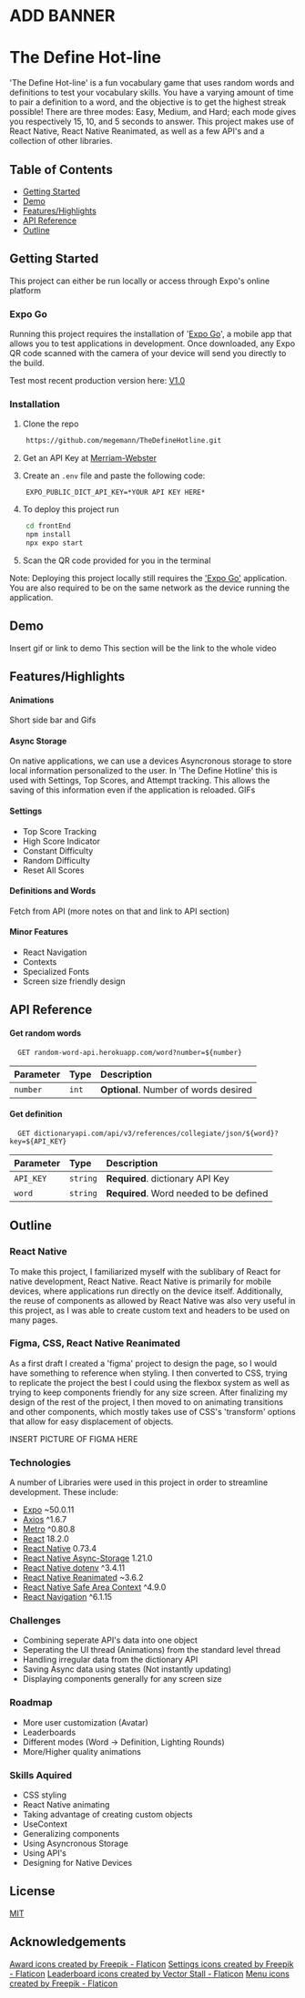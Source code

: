# ADD BANNER
# The Define Hot-line
'The Define Hot-line' is a fun vocabulary game that uses random words and definitions to test your vocabulary skills. You have a varying amount of time to pair a definition to a word, and the objective is to get the highest streak possible! There are three modes: Easy, Medium, and Hard; each mode gives you respectively 15, 10, and 5 seconds to answer. This project makes use of React Native, React Native Reanimated, as well as a few API's and a collection of other libraries.
## Table of Contents
* [Getting Started](##Getting-Started)
* [Demo](##Demo)
* [Features/Highlights](##Features/Highlights)
* [API Reference](##API-Reference)
* [Outline](##Outline)

## Getting Started
This project can either be run locally or access through Expo's online platform
### Expo Go

Running this project requires the installation of '[Expo Go][expoGo]', a mobile app that allows you to test applications in development. Once downloaded, any Expo QR code scanned with the camera of your device will send you directly to the build.

Test most recent production version here:
[V1.0][prodbuild]



### Installation
1. Clone the repo
```bash
    https://github.com/megemann/TheDefineHotline.git
```
2. Get an API Key at [Merriam-Webster][dictionaryAPI]

3. Create an `.env` file and paste the following code:
```.env
    EXPO_PUBLIC_DICT_API_KEY=*YOUR API KEY HERE*
``` 

4. To deploy this project run

```bash
    cd frontEnd
    npm install
    npx expo start
```

5. Scan the QR code provided for you in the terminal

Note: Deploying this project locally still requires the ['Expo Go'][expoGo] application. You are also required to be on the same network as the device running the application.


## Demo

Insert gif or link to demo This section will be the link to the whole video

## Features/Highlights
#### Animations
Short side bar and Gifs
#### Async Storage
On native applications, we can use a devices Asyncronous storage to store local information personalized to the user. In 'The Define Hotline' this is used with Settings, Top Scores, and Attempt tracking. This allows the saving of this information even if the application is reloaded.
GIFs
#### Settings
- Top Score Tracking 
- High Score Indicator
- Constant Difficulty
- Random Difficulty
- Reset All Scores

#### Definitions and Words
Fetch from API (more notes on that and link to API section)

#### Minor Features
- React Navigation
- Contexts
- Specialized Fonts
- Screen size friendly design


## API Reference

#### Get random words

```http
  GET random-word-api.herokuapp.com/word?number=${number}
```

| Parameter | Type | Description                           |
| :-------- | :----| :-------------------------------------|
| `number` | `int` | **Optional**. Number of words desired |

#### Get definition

```http
  GET dictionaryapi.com/api/v3/references/collegiate/json/${word}?key=${API_KEY}
```

| Parameter | Type     | Description                       |
| :-------- | :------- | :-------------------------------- |
| `API_KEY`      | `string` | **Required**. dictionary API Key |
| `word`| `string` | **Required**. Word needed to be defined




## Outline
### React Native
To make this project, I familiarized myself with the sublibary of React for native development, React Native. React Native is primarily for mobile devices, where applications run directly on the device itself. Additionally, the reuse of components as allowed by React Native was also very useful in this project, as I was able to create custom text and headers to be used on many pages.

### Figma, CSS, React Native Reanimated
As a first draft I created a 'figma' project to design the page, so I would have something to reference when styling. I then converted to CSS, trying to replicate the project the best I could using the flexbox system as well as trying to keep components friendly for any size screen. After finalizing my design of the rest of the project, I then moved to on animating transitions and other components, which mostly takes use of CSS's 'transform' options that allow for easy displacement of objects.

INSERT PICTURE OF FIGMA HERE

### Technologies
A number of Libraries were used in this project in order to streamline development. These include:
- [Expo][expo] ~50.0.11
- [Axios][axios] ^1.6.7
- [Metro][metro] ^0.80.8
- [React][react] 18.2.0
- [React Native][reactNative] 0.73.4
- [React Native Async-Storage][reactNativeAsync] 1.21.0
- [React Native dotenv][reactNativedotenv] ^3.4.11
- [React Native Reanimated][reactNativeReanimated] ~3.6.2
- [React Native Safe Area Context][reactNativeSafeArea] ^4.9.0
- [React Navigation][reactNavigation] ^6.1.15

### Challenges

- Combining seperate API's data into one object
- Seperating the UI thread (Animations) from the standard level thread
- Handling irregular data from the dictionary API
- Saving Async data using states (Not instantly updating)
- Displaying components generally for any screen size


### Roadmap

- More user customization (Avatar)
- Leaderboards
- Different modes (Word -> Definition, Lighting Rounds)
- More/Higher quality animations

### Skills Aquired

- CSS styling
- React Native animating
- Taking advantage of creating custom objects
- UseContext
- Generalizing components
- Using Asyncronous Storage
- Using API's
- Designing for Native Devices

## License

[MIT](https://choosealicense.com/licenses/mit/)


## Acknowledgements
<a href="https://www.flaticon.com/free-icons/award" title="award icons">Award icons created by Freepik - Flaticon</a>
<a href="https://www.flaticon.com/free-icons/settings" title="settings icons">Settings icons created by Freepik - Flaticon</a>
<a href="https://www.flaticon.com/free-icons/leaderboard" title="leaderboard icons">Leaderboard icons created by Vector Stall - Flaticon</a>
<a href="https://www.flaticon.com/free-icons/menu" title="menu icons">Menu icons created by Freepik - Flaticon</a>

[prodbuild]: <https://expo.dev/preview/update?message=V1.0&updateRuntimeVersion=1.0.0&createdAt=2024-04-18T14%3A26%3A36.768Z&slug=exp&projectId=1daa38df-5825-4277-b301-9df435cee2bf&group=bf04e7c5-c219-403e-af4f-6bf581f3e14f> "Project in Expo"
[dictionaryAPI]: <https://dictionaryapi.com/> "Dictionary API"
[expoGo]: <https://expo.dev/go> "Expo Go"
[expo]: <https://expo.dev/> "Expo"
[axios]: <https://axios-http.com/docs/intro> "Axios"
[metro]: <https://docs.expo.dev/guides/customizing-metro/> "Metro"
[react]: <https://react.dev/> "React"
[reactNative]: <https://reactnative.dev/> "React Native"
[reactNativeAsync]: <https://docs.expo.dev/versions/latest/sdk/async-storage/> "Async Storage"
[reactNativedotenv]: <https://docs.expo.dev/guides/environment-variables/> "dotenv"
[reactNativeReanimated]: <https://docs.swmansion.com/react-native-reanimated/> "reanimated"
[reactNativeSafeArea]: <https://reactnative.dev/docs/safeareaview> "safe area"
[reactNavigation]: <https://reactnavigation.org/> "React Navigation"
